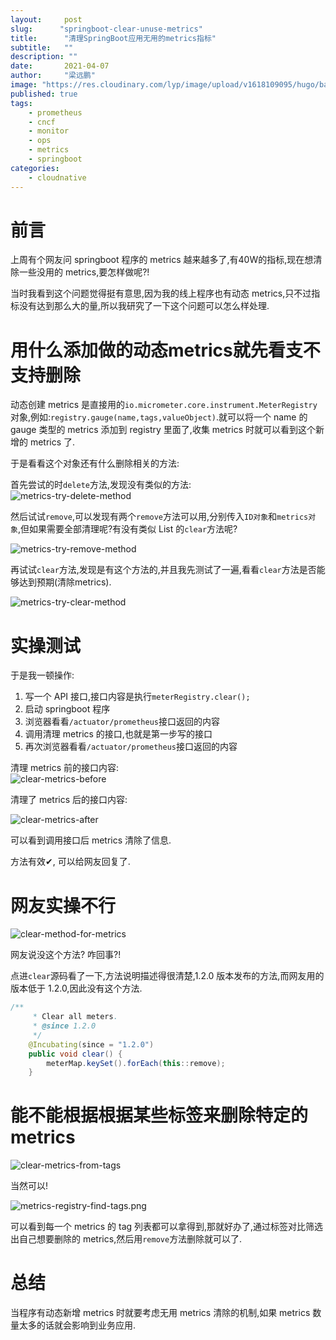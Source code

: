 ```yaml
---
layout:     post 
slug:      "springboot-clear-unuse-metrics"
title:      "清理SpringBoot应用无用的metrics指标"
subtitle:   ""
description: ""
date:       2021-04-07
author:     "梁远鹏"
image: "https://res.cloudinary.com/lyp/image/upload/v1618109095/hugo/banner/pexels-mikael-blomkvist-6483585.jpg"
published: true
tags:
    - prometheus
    - cncf
    - monitor
    - ops
    - metrics
    - springboot
categories: 
    - cloudnative
---    
```


# 前言  

上周有个网友问 springboot 程序的 metrics 越来越多了,有40W的指标,现在想清除一些没用的 metrics,要怎样做呢?!  

当时我看到这个问题觉得挺有意思,因为我的线上程序也有动态 metrics,只不过指标没有达到那么大的量,所以我研究了一下这个问题可以怎么样处理.  

# 用什么添加做的动态metrics就先看支不支持删除  

动态创建 metrics 是直接用的`io.micrometer.core.instrument.MeterRegistry`对象,例如:`registry.gauge(name,tags,valueObject)`.就可以将一个 name 的 gauge 类型的 metrics 添加到 registry 里面了,收集 metrics 时就可以看到这个新增的 metrics 了.  

于是看看这个对象还有什么删除相关的方法:  

首先尝试的时`delete`方法,发现没有类似的方法:  
![metrics-try-delete-method](https://res.cloudinary.com/lyp/image/upload/v1618206141/hugo/blog.github.io/prometheus/springboot/metrics-try-delete-method.png)
  
然后试试`remove`,可以发现有两个`remove`方法可以用,分别传入`ID对象`和`metrics对象`,但如果需要全部清理呢?有没有类似 List 的`clear`方法呢?  

![metrics-try-remove-method](https://res.cloudinary.com/lyp/image/upload/v1618206239/hugo/blog.github.io/prometheus/springboot/metrics-try-remove-method.png)  


再试试`clear`方法,发现是有这个方法的,并且我先测试了一遍,看看`clear`方法是否能够达到预期(清除metrics).   

![metrics-try-clear-method](https://res.cloudinary.com/lyp/image/upload/v1618206238/hugo/blog.github.io/prometheus/springboot/metrics-try-clear-method.png)

# 实操测试

于是我一顿操作:  
1. 写一个 API 接口,接口内容是执行`meterRegistry.clear();`
2. 启动 springboot 程序  
3. 浏览器看看`/actuator/prometheus`接口返回的内容  
4. 调用清理 metrics 的接口,也就是第一步写的接口  
5. 再次浏览器看看`/actuator/prometheus`接口返回的内容    

清理 metrics 前的接口内容:  
![clear-metrics-before](https://res.cloudinary.com/lyp/image/upload/v1618206795/hugo/blog.github.io/prometheus/springboot/clear-metrics-before.png)

清理了 metrics 后的接口内容:  

![clear-metrics-after](https://res.cloudinary.com/lyp/image/upload/v1618206795/hugo/blog.github.io/prometheus/springboot/clear-metrics-after.png)  

可以看到调用接口后 metrics 清除了信息.  

方法有效✔, 可以给网友回复了.  

# 网友实操不行  

![clear-method-for-metrics](https://res.cloudinary.com/lyp/image/upload/v1618206456/hugo/blog.github.io/prometheus/springboot/clear-method-for-metrics.png)  

网友说没这个方法? 咋回事?!  

点进`clear`源码看了一下,方法说明描述得很清楚,1.2.0 版本发布的方法,而网友用的版本低于 1.2.0,因此没有这个方法.  
```java
/**
     * Clear all meters.
     * @since 1.2.0
     */
    @Incubating(since = "1.2.0")
    public void clear() {
        meterMap.keySet().forEach(this::remove);
    }
```

# 能不能根据根据某些标签来删除特定的metrics  

![clear-metrics-from-tags](https://res.cloudinary.com/lyp/image/upload/v1618212053/hugo/blog.github.io/prometheus/springboot/clear-metrics-from-tags.png)

当然可以!  

![metrics-registry-find-tags.png](https://res.cloudinary.com/lyp/image/upload/v1618212255/hugo/blog.github.io/prometheus/springboot/metrics-registry-find-tags.png)  

可以看到每一个 metrics 的 tag 列表都可以拿得到,那就好办了,通过标签对比筛选出自己想要删除的 metrics,然后用`remove`方法删除就可以了.

# 总结  

当程序有动态新增 metrics 时就要考虑无用 metrics 清除的机制,如果 metrics 数量太多的话就会影响到业务应用.

